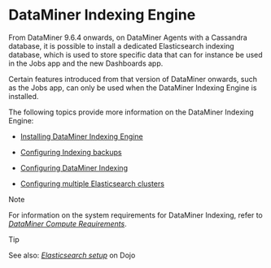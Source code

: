 # DataMiner Indexing Engine

From DataMiner 9.6.4 onwards, on DataMiner Agents with a Cassandra database, it is possible to install a dedicated Elasticsearch indexing database, which is used to store specific data that can for instance be used in the Jobs app and the new Dashboards app.

Certain features introduced from that version of DataMiner onwards, such as the Jobs app, can only be used when the DataMiner Indexing Engine is installed.

The following topics provide more information on the DataMiner Indexing Engine:

- [Installing DataMiner Indexing Engine](Installing_DataMiner_Indexing_Engine.md)

- [Configuring Indexing backups](Configuring_Indexing_backups.md)

- [Configuring DataMiner Indexing](Configuring_DataMiner_Indexing.md)

- [Configuring multiple Elasticsearch clusters](Configuring_multiple_Elasticsearch_clusters.md)



> [!NOTE]
> For information on the system requirements for DataMiner Indexing, refer to *[DataMiner Compute Requirements](https://community.dataminer.services/dataminer-compute-requirements/)*.

> [!TIP]
> See also:
> *[Elasticsearch setup](https://community.dataminer.services/elasticsearch-setup/)* on Dojo
